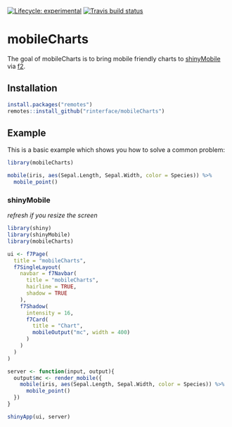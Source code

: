 <!-- badges: start -->
[![Lifecycle: experimental](https://img.shields.io/badge/lifecycle-experimental-orange.svg)](https://www.tidyverse.org/lifecycle/#experimental)
[![Travis build status](https://travis-ci.org/RinteRface/mobileCharts.svg?branch=master)](https://travis-ci.org/RinteRface/mobileCharts)
<!-- badges: end -->

# mobileCharts

The goal of mobileCharts is to bring mobile friendly charts to [shinyMobile](https://rinterface.github.io/shinyMobile/) via [f2](https://f2.antv.vision/en).

## Installation

``` r
install.packages("remotes")
remotes::install_github("rinterface/mobileCharts")
```

## Example

This is a basic example which shows you how to solve a common problem:

``` r
library(mobileCharts)

mobile(iris, aes(Sepal.Length, Sepal.Width, color = Species)) %>% 
  mobile_point()
```

### shinyMobile

_refresh if you resize the screen_

```r
library(shiny)
library(shinyMobile)
library(mobileCharts)

ui <- f7Page(
  title = "mobileCharts",
  f7SingleLayout(
    navbar = f7Navbar(
      title = "mobileCharts",
      hairline = TRUE,
      shadow = TRUE
    ),
    f7Shadow(
      intensity = 16,
      f7Card(
        title = "Chart",
        mobileOutput("mc", width = 400)
      )
    )
  )
)

server <- function(input, output){
  output$mc <- render_mobile({
    mobile(iris, aes(Sepal.Length, Sepal.Width, color = Species)) %>% 
      mobile_point()
  })
}

shinyApp(ui, server)
```
